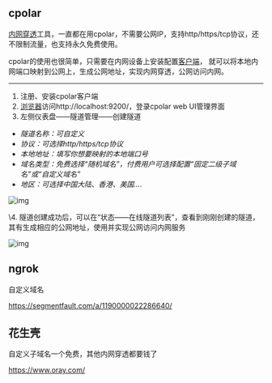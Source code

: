 ## cpolar

[内网穿透](https://www.zhihu.com/search?q=内网穿透&search_source=Entity&hybrid_search_source=Entity&hybrid_search_extra={"sourceType"%3A"answer"%2C"sourceId"%3A2499454191})工具，一直都在用cpolar，不需要公网IP，支持http/https/tcp协议，还不限制流量，也支持永久免费使用。

cpolar的使用也很简单，只需要在内网设备上安装配置[客户端](https://www.zhihu.com/search?q=客户端&search_source=Entity&hybrid_search_source=Entity&hybrid_search_extra={"sourceType"%3A"answer"%2C"sourceId"%3A2499454191})， 就可以将本地内网端口映射到公网上，生成公网地址，实现内网穿透，公网访问内网。

------

1. 注册、安装cpolar客户端
2. [浏览器](https://www.zhihu.com/search?q=浏览器&search_source=Entity&hybrid_search_source=Entity&hybrid_search_extra={"sourceType"%3A"answer"%2C"sourceId"%3A2499454191})访问http://localhost:9200/，登录cpolar web UI管理界面
3. 左侧仪表盘——隧道管理——创建隧道

- *隧道名称：可自定义*
- *协议：可选择http/https/tcp协议*
- *本地地址：填写你想要映射的本地端口号*
- *域名类型：免费选择“随机域名”，付费用户可选择配置“固定二级子域名”或“自定义域名”*
- *地区：可选择中国大陆、香港、美国....*

![img](https://pic1.zhimg.com/80/v2-534d6d86e6fb8161ac86acdf6a6039f3_720w.jpg?source=1940ef5c)

\4. 隧道创建成功后，可以在“状态——在线隧道列表”，查看到刚刚创建的隧道，其有生成相应的公网地址，使用并实现公网访问内网服务

![img](https://pic1.zhimg.com/80/v2-d0b391bcfcaeb4c7ad439e241334361b_720w.jpg?source=1940ef5c)

## ngrok

自定义域名

https://segmentfault.com/a/1190000022286640/



## 花生壳

自定义子域名一个免费，其他内网穿透都要钱了

https://www.oray.com/